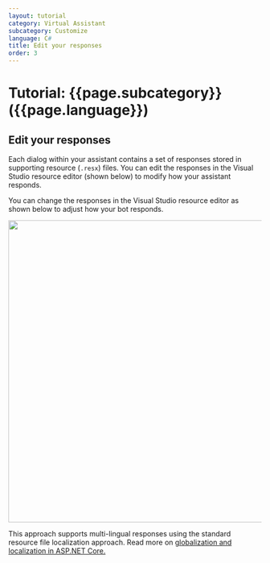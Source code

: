 ```yaml
---
layout: tutorial
category: Virtual Assistant
subcategory: Customize
language: C#
title: Edit your responses
order: 3
---
```


# Tutorial: {{page.subcategory}} ({{page.language}})

## Edit your responses

Each dialog within your assistant contains a set of responses stored in supporting resource (`.resx`) files. You can edit the responses in the Visual Studio resource editor (shown below) to modify how your assistant responds.

You can change the responses in the Visual Studio resource editor as shown below to adjust how your bot responds.

<p align="center">
<img src="{{site.baseurl}}/assets/images/quickstart-virtualassistant-editresponses.png" width="600">
</p>

This approach supports multi-lingual responses using the standard resource file localization approach. Read more on [globalization and localization in ASP.NET Core.](https://docs.microsoft.com/en-us/aspnet/core/fundamentals/localization?view=aspnetcore-2.1)